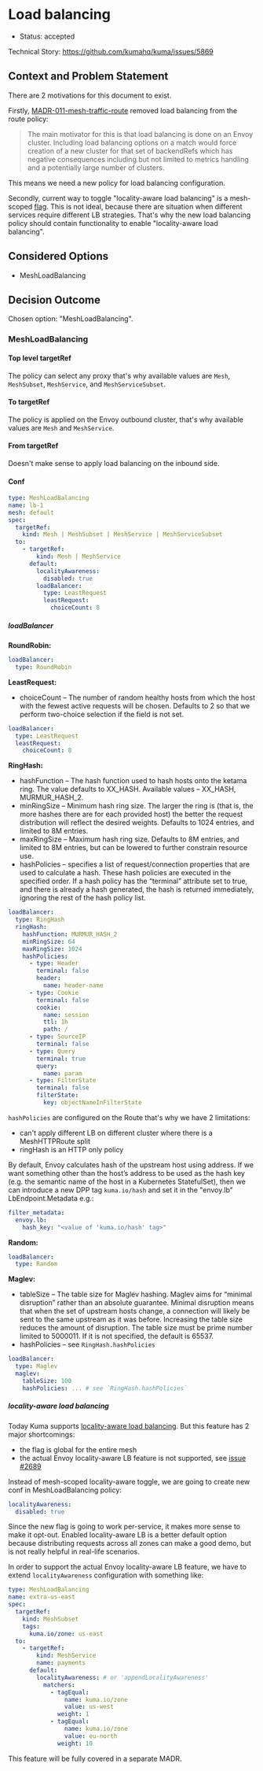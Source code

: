 # Load balancing

* Status: accepted

Technical Story: https://github.com/kumahq/kuma/issues/5869

## Context and Problem Statement

There are 2 motivations for this document to exist.

Firstly, [MADR-011-mesh-traffic-route](./011-mesh-traffic-route.md) removed load balancing from the route policy:

> The main motivator for this is that load balancing is done on an Envoy cluster.
> Including load balancing options on a match would force creation of a new cluster
> for that set of backendRefs which has negative consequences including but not limited
> to metrics handling and a potentially large number of clusters.

This means we need a new policy for load balancing configuration.

Secondly, current way to toggle "locality-aware load balancing" is a
mesh-scoped [flag](https://kuma.io/docs/2.1.x/policies/locality-aware/#locality-aware-load-balancing).
This is not ideal, because there are situation when different services require different LB strategies.
That's why the new load balancing policy should contain functionality to enable "locality-aware load balancing".

## Considered Options

* MeshLoadBalancing

## Decision Outcome

Chosen option: "MeshLoadBalancing".

### MeshLoadBalancing

#### Top level targetRef

The policy can select any proxy that's why available values are `Mesh`,
`MeshSubset`, `MeshService`, and `MeshServiceSubset`.

#### To targetRef

The policy is applied on the Envoy outbound cluster, that's why available
values are `Mesh` and `MeshService`.

#### From targetRef

Doesn't make sense to apply load balancing on the inbound side.

#### Conf

```yaml
type: MeshLoadBalancing
name: lb-1
mesh: default
spec:
  targetRef:
    kind: Mesh | MeshSubset | MeshService | MeshServiceSubset
  to:
    - targetRef:
        kind: Mesh | MeshService
      default:
        localityAwareness: 
          disabled: true
        loadBalancer:
          type: LeastRequest
          leastRequest:
            choiceCount: 8
```

##### loadBalancer

**RoundRobin:**

```yaml
loadBalancer:
  type: RoundRobin
```

**LeastRequest:**

* choiceCount – The number of random healthy hosts from which the host with the fewest active requests will be chosen.
  Defaults to 2 so that we perform two-choice selection if the field is not set.

```yaml
loadBalancer:
  type: LeastRequest
  leastRequest:
    choiceCount: 8
```

**RingHash:**

* hashFunction – The hash function used to hash hosts onto the ketama ring.
  The value defaults to XX_HASH. Available values – XX_HASH, MURMUR_HASH_2.
* minRingSize – Minimum hash ring size. The larger the ring is (that is,
  the more hashes there are for each provided host) the better the request distribution
  will reflect the desired weights. Defaults to 1024 entries, and limited to 8M entries.
* maxRingSize – Maximum hash ring size. Defaults to 8M entries, and limited to 8M entries,
  but can be lowered to further constrain resource use.
* hashPolicies – specifies a list of request/connection properties that are used to calculate a hash.
  These hash policies are executed in the specified order. If a hash policy has the “terminal” attribute
  set to true, and there is already a hash generated, the hash is returned immediately,
  ignoring the rest of the hash policy list.

```yaml
loadBalancer:
  type: RingHash
  ringHash:
    hashFunction: MURMUR_HASH_2
    minRingSize: 64
    maxRingSize: 1024
    hashPolicies:
      - type: Header
        terminal: false
        header:
          name: header-name
      - type: Cookie
        terminal: false
        cookie:
          name: session
          ttl: 1h
          path: /
      - type: SourceIP
        terminal: false
      - type: Query
        terminal: true
        query:
          name: param
      - type: FilterState
        terminal: false
        filterState:
          key: objectNameInFilterState 
```

`hashPolicies` are configured on the Route that's why we have 2 limitations:

* can't apply different LB on different cluster where there is a MeshHTTPRoute split
* ringHash is an HTTP only policy

By default, Envoy calculates hash of the upstream host using address.
If we want something other than the host’s address to be used as the hash key 
(e.g. the semantic name of the host in a Kubernetes StatefulSet), 
then we can introduce a new DPP tag `kuma.io/hash` and set it in the "envoy.lb" LbEndpoint.Metadata e.g.:

```yaml
filter_metadata:
  envoy.lb:
    hash_key: "<value of 'kuma.io/hash' tag>"
```

**Random:**

```yaml
loadBalancer:
  type: Random
```

**Maglev:**

* tableSize – The table size for Maglev hashing. Maglev aims for “minimal disruption”
  rather than an absolute guarantee. Minimal disruption means that when the set of upstream hosts
  change, a connection will likely be sent to the same upstream as it was before.
  Increasing the table size reduces the amount of disruption. The table size must be prime number
  limited to 5000011. If it is not specified, the default is 65537.
* hashPolicies – see `RingHash.hashPolicies`

```yaml
loadBalancer:
  type: Maglev
  maglev:
    tableSize: 100
    hashPolicies: ... # see `RingHash.hashPolicies`
```

##### locality-aware load balancing

Today Kuma supports [locality-aware load balancing](https://kuma.io/docs/2.1.x/policies/locality-aware/#locality-aware-load-balancing).
But this feature has 2 major shortcomings:
* the flag is global for the entire mesh
* the actual Envoy locality-aware LB feature is not supported, see [issue #2689](https://github.com/kumahq/kuma/issues/2689)

Instead of mesh-scoped locality-aware toggle, we are going to create new conf in MeshLoadBalancing policy:

```yaml
localityAwareness:
  disabled: true
```

Since the new flag is going to work per-service, it makes more sense to make it opt-out. 
Enabled locality-aware LB is a better default option because distributing requests across all zones
can make a good demo, but is not really helpful in real-life scenarios.

In order to support the actual Envoy locality-aware LB feature, we have to extend 
`localityAwareness` configuration with something like:

```yaml
type: MeshLoadBalancing
name: extra-us-east
spec:
  targetRef:
    kind: MeshSubset
    tags:
      kuma.io/zone: us-east
  to:
    - targetRef:
        kind: MeshService
        name: payments
      default:
        localityAwareness: # or 'appendLocalityAwareness'
          matchers:
            - tagEqual:
                name: kuma.io/zone
                value: us-west
              weight: 1
            - tagEqual:
                name: kuma.io/zone
                value: eu-north
              weight: 10
```

This feature will be fully covered in a separate MADR.